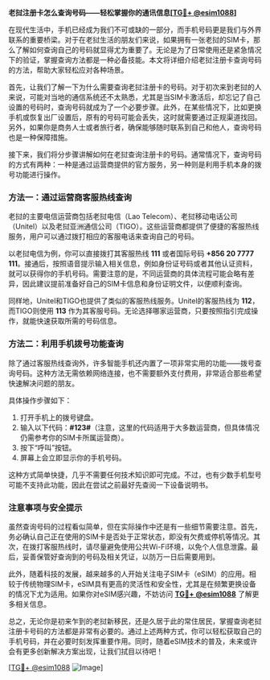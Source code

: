**老挝注册卡怎么查询号码——轻松掌握你的通讯信息[[TG💪+ @esim1088](https://t.me/s/esim1088)]**

在现代生活中，手机已经成为我们不可或缺的一部分，而手机号码更是我们与外界联系的重要桥梁。对于在老挝生活的朋友们来说，如果拥有一张老挝的SIM卡，那么了解如何查询自己的号码就显得尤为重要了。无论是为了日常使用还是紧急情况下的验证，掌握查询方法都是一种必备技能。本文将详细介绍老挝注册卡查询号码的方法，帮助大家轻松应对各种场景。

首先，让我们了解一下为什么需要查询老挝注册卡的号码。对于初次来到老挝的人来说，可能对当地的通信系统还不太熟悉，尤其是当SIM卡激活后，却忘记了自己设置的号码时，查询号码就成为了一个必要步骤。此外，在某些情况下，比如更换手机或恢复出厂设置后，原有的号码可能会丢失，这时就需要通过正规渠道找回。另外，如果你是商务人士或者旅行者，确保能够随时联系到自己和他人，查询号码也是一种保障措施。

接下来，我们将分步骤讲解如何在老挝查询注册卡的号码。通常情况下，查询号码的方式有两种：一种是通过运营商提供的官方服务，另一种则是利用手机本身的拨号功能进行操作。

### 方法一：通过运营商客服热线查询

老挝的主要电信运营商包括老挝电信（Lao Telecom）、老挝移动电话公司（Unitel）以及老挝亚洲通信公司（TIGO）。这些运营商都提供了便捷的客服热线服务，用户可以通过拨打相应的客服电话来查询自己的号码。

以老挝电信为例，你可以直接拨打其客服热线 **111** 或者国际号码 **+856 20 7777 111**。接通后，按照语音提示输入相关信息，例如身份证号码或者其他认证资料，就可以获得你的手机号码。需要注意的是，不同运营商的具体流程可能会略有差异，因此建议提前准备好自己的SIM卡信息和身份证明文件，以便顺利查询。

同样地，Unitel和TIGO也提供了类似的客服热线服务。Unitel的客服热线为 **112**，而TIGO则使用 **113** 作为其客服号码。无论选择哪家运营商，只要按照指引完成操作，就能快速获取所需的号码信息。

### 方法二：利用手机拨号功能查询

除了通过客服热线查询外，许多智能手机还内置了一项非常实用的功能——拨号查询号码。这种方法无需依赖网络连接，也不需要额外支付费用，非常适合那些希望快速解决问题的朋友。

具体操作步骤如下：
1. 打开手机上的拨号键盘。
2. 输入以下代码：**#123#**（注意，这里的代码适用于大多数运营商，但具体情况仍需参考你的SIM卡所属运营商）。
3. 按下“呼叫”按钮。
4. 屏幕上会立即显示你的手机号码。

这种方式简单快捷，几乎不需要任何技术知识即可完成。不过，也有少数手机型号可能不支持此功能，因此在尝试之前最好先查阅一下设备说明书。

### 注意事项与安全提示

虽然查询号码的过程看似简单，但在实际操作中还是有一些细节需要注意。首先，务必确认自己正在使用的SIM卡是否处于正常状态，即没有欠费或停机等情况。其次，在拨打客服热线时，请尽量避免使用公共Wi-Fi环境，以免个人信息泄露。最后，妥善保管好查询到的号码及相关凭证，以防万一日后需要用到。

此外，随着科技的发展，越来越多的人开始关注电子SIM卡（eSIM）的应用。相较于传统物理SIM卡，eSIM具有更高的灵活性和安全性，尤其是在频繁更换设备的情况下尤为适用。如果你对eSIM感兴趣，不妨访问 **[TG💪+ @esim1088](https://t.me/s/esim1088)** 了解更多相关信息。

总之，无论你是初来乍到的老挝新移民，还是久居于此的常住居民，掌握查询老挝注册卡号码的方法都是非常有必要的。通过上述两种方式，你可以轻松获取自己的手机号码，并在必要时刻发挥重要作用。同时，随着eSIM技术的普及，未来或许会有更多创新解决方案出现，让我们拭目以待吧！

[[TG💪+ @esim1088](https://t.me/s/esim1088) ![Image](https://i.postimg.cc/4NQfJmqS/Snipaste-2025-05-13-00-14-12.png)]